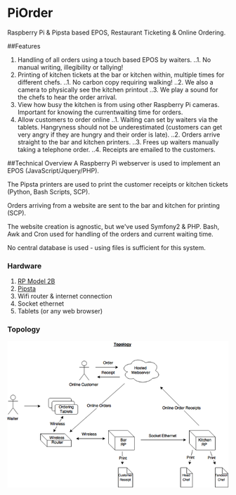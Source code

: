 # PiOrder
Raspberry Pi & Pipsta based EPOS, Restaurant Ticketing &amp; Online Ordering.

##Features
1. Handling of all orders using a touch based EPOS by waiters. 
..1. No manual writing, illegibility or tallying!
2. Printing of kitchen tickets at the bar or kitchen within, multiple times for different chefs. 
..1. No carbon copy requiring walking! 
..2. We also a camera to physically see the kitchen printout
..3. We play a sound for the chefs to hear the order arrival.
3. View how busy the kitchen is from using other Raspberry Pi cameras. Important for knowing the currentwaiting time for orders.
4. Allow customers to order online
..1. Waiting can set by waiters via the tablets. Hangryness should not be underestimated (customers can get very angry if they are hungry and their order is late).
..2. Orders arrive straight to the bar and kitchen printers. 
..3. Frees up waiters manually taking a telephone order. 
..4. Receipts are emailed to the customers.

##Technical Overview
A Raspberry Pi webserver is used to implement an EPOS (JavaScript/Jquery/PHP).

The Pipsta printers are used to print the customer receipts or kitchen tickets (Python, Bash Scripts, SCP).

Orders arriving from a website are sent to the bar and kitchen for printing (SCP).

The website creation is agnostic, but we've used Symfony2 & PHP. Bash, Awk and Cron used for handling of the orders and current waiting time.

No central database is used - using files is sufficient for this system.

### Hardware
1. [RP Model 2B](https://www.raspberrypi.org/products/raspberry-pi-2-model-b)
2. [Pipsta](http://www.pipsta.co.uk)
3. Wifi router & internet connection
4. Socket ethernet
5. Tablets (or any web browser)

### Topology
![ScreenShot](https://github.com/EMRahman/PiOrder/blob/master/Topology.png)
